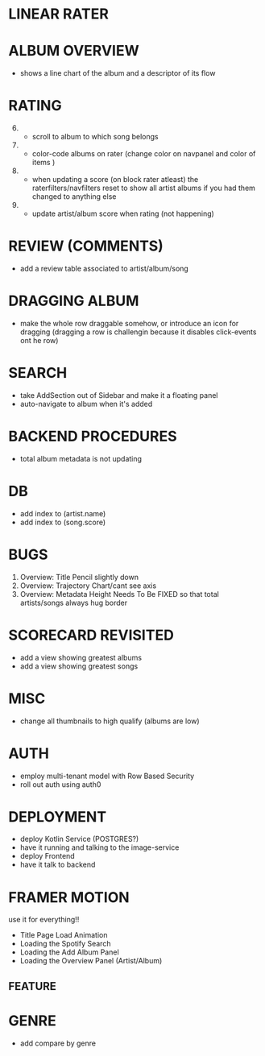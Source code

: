 # LINEAR RATER 

# ALBUM OVERVIEW
- shows a line chart of the album and a descriptor of its flow
# RATING
6. - scroll to album to which song belongs 
7. - color-code albums on rater (change color on navpanel and color of items )
8. - when updating a score (on block rater atleast) the raterfilters/navfilters reset to show all artist albums if you had them changed to anything else   
9. - update artist/album score when rating (not happening)

# REVIEW (COMMENTS)
- add a review table associated to artist/album/song

# DRAGGING ALBUM
- make the whole row draggable somehow, or introduce an
icon for dragging (dragging a row is challengin
because it disables click-events ont he row) 

# SEARCH
- take AddSection out of Sidebar and make it a floating panel 
- auto-navigate to album when it's added 

# BACKEND PROCEDURES
- total album metadata is not updating
# DB
- add index to (artist.name)
- add index to (song.score)
# BUGS
1. Overview: Title Pencil slightly down 
2. Overview: Trajectory Chart/cant see axis
3. Overview: Metadata Height Needs To Be FIXED so that total artists/songs always hug border 
# SCORECARD REVISITED
- add a view showing greatest albums
- add a view showing greatest songs
# MISC
- change all thumbnails to high qualify (albums are low)   
# AUTH
- employ multi-tenant model with Row Based Security
- roll out auth using auth0  
# DEPLOYMENT
- deploy Kotlin Service (POSTGRES?)  
- have it running and talking to the image-service 
- deploy Frontend
- have it talk to backend
# FRAMER MOTION
use it for everything!!
- Title Page Load Animation 
- Loading the Spotify Search 
- Loading the Add Album Panel
- Loading the Overview Panel (Artist/Album)  
## FEATURE
  # GENRE
  - add compare by genre
